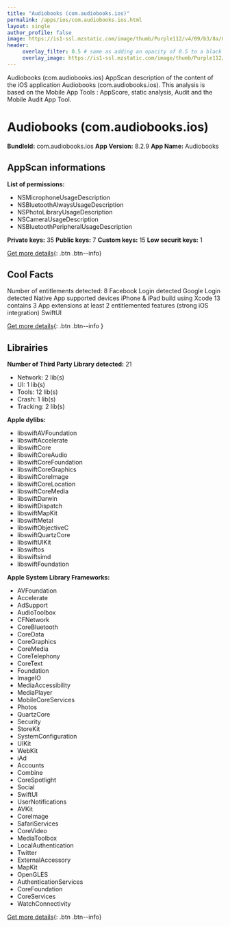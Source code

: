 ```yaml
---
title: "Audiobooks (com.audiobooks.ios)"
permalink: /apps/ios/com.audiobooks.ios.html
layout: single
author_profile: false
image: https://is1-ssl.mzstatic.com/image/thumb/Purple112/v4/09/b3/8a/09b38ab3-6ba3-9266-34d1-eb831bcf54b7/AppIcon-0-0-1x_U007emarketing-0-0-0-7-0-0-sRGB-0-0-0-GLES2_U002c0-512MB-85-220-0-0.png/512x512bb.jpg
header: 
     overlay_filter: 0.5 # same as adding an opacity of 0.5 to a black background
     overlay_image: https://is1-ssl.mzstatic.com/image/thumb/Purple112/v4/09/b3/8a/09b38ab3-6ba3-9266-34d1-eb831bcf54b7/AppIcon-0-0-1x_U007emarketing-0-0-0-7-0-0-sRGB-0-0-0-GLES2_U002c0-512MB-85-220-0-0.png/512x512bb.jpg
---
```

Audiobooks (com.audiobooks.ios) AppScan description of the content of the iOS application Audiobooks (com.audiobooks.ios). This analysis is based on the Mobile App Tools : AppScore, static analysis, Audit and the Mobile Audit App Tool.

# Audiobooks (com.audiobooks.ios)

**BundleId:** com.audiobooks.ios
**App Version:** 8.2.9
**App Name:** Audiobooks


## AppScan informations 

**List of permissions:** 
- NSMicrophoneUsageDescription
- NSBluetoothAlwaysUsageDescription
- NSPhotoLibraryUsageDescription
- NSCameraUsageDescription
- NSBluetoothPeripheralUsageDescription
  
  
**Private keys:** 35
**Public keys:** 7
**Custom keys:** 15
**Low securit keys:** 1
  
[Get more details](/pricing.html){: .btn .btn--info}

## Cool Facts

Number of entitlements detected: 8
Facebook Login detected
Google Login detected
Native App
supported devices iPhone & iPad
build using Xcode 13
contains 3 App extensions
at least 2 entitlemented features (strong iOS integration)
SwiftUI
  
[Get more details](/pricing.html){: .btn .btn--info }

## Librairies 
**Number of Third Party Library detected:** 21
- Network: 2 lib(s)
- UI: 1 lib(s)
- Tools: 12 lib(s)
- Crash: 1 lib(s)
- Tracking: 2 lib(s)


**Apple dylibs:**
- libswiftAVFoundation
- libswiftAccelerate
- libswiftCore
- libswiftCoreAudio
- libswiftCoreFoundation
- libswiftCoreGraphics
- libswiftCoreImage
- libswiftCoreLocation
- libswiftCoreMedia
- libswiftDarwin
- libswiftDispatch
- libswiftMapKit
- libswiftMetal
- libswiftObjectiveC
- libswiftQuartzCore
- libswiftUIKit
- libswiftos
- libswiftsimd
- libswiftFoundation


**Apple System Library Frameworks:**
- AVFoundation
- Accelerate
- AdSupport
- AudioToolbox
- CFNetwork
- CoreBluetooth
- CoreData
- CoreGraphics
- CoreMedia
- CoreTelephony
- CoreText
- Foundation
- ImageIO
- MediaAccessibility
- MediaPlayer
- MobileCoreServices
- Photos
- QuartzCore
- Security
- StoreKit
- SystemConfiguration
- UIKit
- WebKit
- iAd
- Accounts
- Combine
- CoreSpotlight
- Social
- SwiftUI
- UserNotifications
- AVKit
- CoreImage
- SafariServices
- CoreVideo
- MediaToolbox
- LocalAuthentication
- Twitter
- ExternalAccessory
- MapKit
- OpenGLES
- AuthenticationServices
- CoreFoundation
- CoreServices
- WatchConnectivity


  
[Get more details](/pricing.html){: .btn .btn--info}

